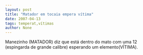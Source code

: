 ```yaml
---
layout: post
title: "Matador em tocaia empera vítima"
date: 2007-04-13
tags: temperat,vítimas
author: None
---
```

Manezinho (MATADOR) diz que está dentro do mato com uma 12 (espingarda de grande calibre) esperando um elemento(VÍTIMA). 